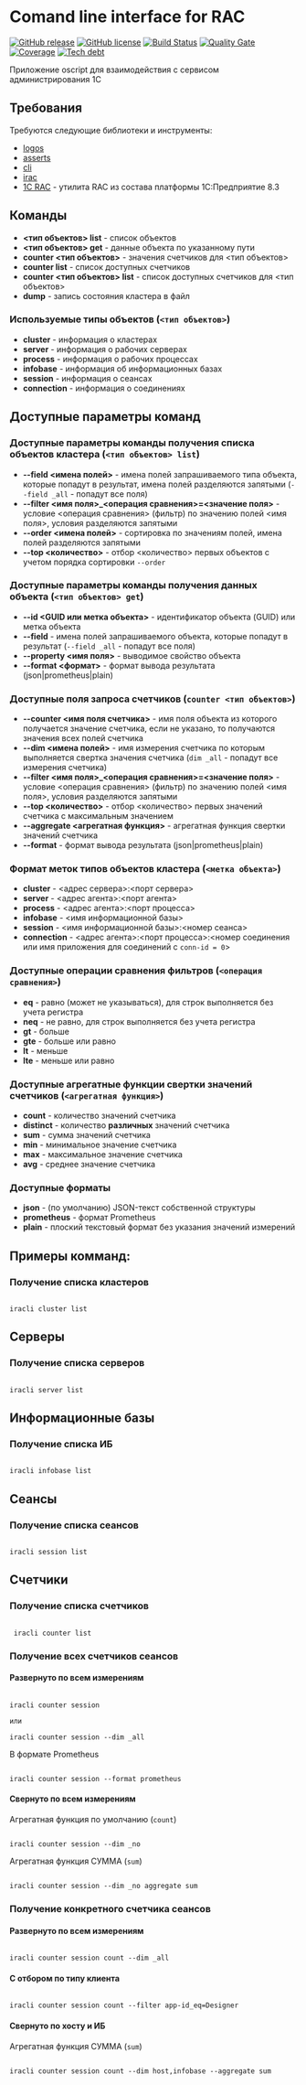 # Comand line interface for RAC

[![GitHub release](https://img.shields.io/github/release/ArKuznetsov/iracli.svg?style=flat-square)](https://github.com/ArKuznetsov/iracli/releases)
[![GitHub license](https://img.shields.io/github/license/ArKuznetsov/iracli.svg?style=flat-square)](https://github.com/ArKuznetsov/iracli/blob/develop/LICENSE)
[![Build Status](https://img.shields.io/github/workflow/status/ArKuznetsov/iracli/%D0%9A%D0%BE%D0%BD%D1%82%D1%80%D0%BE%D0%BB%D1%8C%20%D0%BA%D0%B0%D1%87%D0%B5%D1%81%D1%82%D0%B2%D0%B0)](https://github.com/arkuznetsov/iracli/actions/)
[![Quality Gate](https://img.shields.io/sonar/quality_gate/iracli?server=https%3A%2F%2Fopen.checkbsl.org&sonarVersion=8.6)](https://open.checkbsl.org/dashboard/index/iracli)
[![Coverage](https://img.shields.io/sonar/coverage/iracli?server=https%3A%2F%2Fopen.checkbsl.org&sonarVersion=8.6)](https://open.checkbsl.org/dashboard/index/iracli)
[![Tech debt](https://img.shields.io/sonar/tech_debt/iracli?server=https%3A%2F%2Fopen.checkbsl.org&sonarVersion=8.6)](https://open.checkbsl.org/dashboard/index/iracli)

Приложение oscript для взаимодействия с сервисом администрирования 1С

## Требования

Требуются следующие библиотеки и инструменты:
- [logos](https://github.com/oscript-library/logos)
- [asserts](https://github.com/oscript-library/asserts)
- [cli](https://github.com/oscript-library/cli)
- [irac](https://github.com/oscript-library/v8runner)
- [1C RAC](https://releases.1c.ru/project/Platform83) - утилита RAC из состава платформы 1С:Предприятие 8.3

## Команды

  - **<тип объектов> list** - список объектов
  - **<тип объектов> get** - данные объекта по указанному пути
  - **counter <тип объектов>** - значения счетчиков для <тип объектов>
  - **counter list** - список доступных счетчиков
  - **counter <тип объектов> list** - список доступных счетчиков для <тип объектов>
  - **dump** - запись состояния кластера в файл

### Используемые типы объектов (`<тип объектов>`)

  - **cluster** - информация о кластерах
  - **server** - информация о рабочих серверах
  - **process** - информация о рабочих процессах
  - **infobase** - информация об информационных базах
  - **session** - информация о сеансах
  - **connection** - информация о соединениях

## Доступные параметры команд

### Доступные параметры команды получения списка объектов кластера (`<тип объектов> list`)

  - **--field <имена полей>** - имена полей запрашиваемого типа объекта, которые попадут в результат, имена полей разделяются запятыми (`--field _all` - попадут все поля)
  - **--filter <имя поля>_<операция сравнения>=<значение поля>** - условие <операция сравнения> (фильтр) по значению полей <имя поля>, условия разделяются запятыми
  - **--order <имена полей>** - сортировка по значениям полей, имена полей разделяются запятыми
  - **--top <количество>** - отбор <количество> первых объектов с учетом порядка сортировки  `--order`
  
### Доступные параметры команды получения данных объекта (`<тип объектов> get`)

  - **--id <GUID или метка объекта>** - идентификатор объекта (GUID) или метка объекта
  - **--field** - имена полей запрашиваемого объекта, которые попадут в результат (`--field _all` - попадут все поля)
  - **--property <имя поля>** - выводимое свойство объекта
  - **--format <формат>** - формат вывода результата (json|prometheus|plain)

### Доступные поля запроса счетчиков (`counter <тип объектов>`)

  - **--counter <имя поля счетчика>** - имя поля объекта из которого получается значение счетчика, если не указано, то получаются значения всех полей счетчика
  - **--dim <имена полей>** - имя измерения счетчика по которым выполняется свертка значения счетчика (`dim _all` - попадут все измерения счетчика)
  - **--filter <имя поля>_<операция сравнения>=<значение поля>** - условие <операция сравнения> (фильтр) по значению полей <имя поля>, условия разделяются запятыми
  - **--top <количество>** - отбор <количество> первых значений счетчика с максимальным значением
  - **--aggregate <агрегатная функция>** - агрегатная функция свертки значений счетчика
  - **--format** - формат вывода результата (json|prometheus|plain)

### Формат меток типов объектов кластера (`<метка объекта>`)

  - **cluster** - <адрес сервера>:<порт сервера>
  - **server** - <адрес агента>:<порт агента>
  - **process** - <адрес агента>:<порт процесса>
  - **infobase** - <имя информационной базы>
  - **session** - <имя информационной базы>:<номер сеанса>
  - **connection** - <адрес агента>:<порт процесса>:<номер соединения или имя приложения для соединений с `conn-id = 0`>

### Доступные операции сравнения фильтров (`<операция сравнения>`)

  - **eq** - равно (может не указываться), для строк выполняется без учета регистра
  - **neq** - не равно, для строк выполняется без учета регистра
  - **gt** - больше
  - **gte** - больше или равно
  - **lt** - меньше
  - **lte** - меньше или равно

### Доступные агрегатные функции свертки значений счетчиков (`<агрегатная функция>`)

  - **count** - количество значений счетчика
  - **distinct** - количество **различных** значений счетчика
  - **sum** - сумма значений счетчика
  - **min** - минимальное значение счетчика
  - **max** - максимальное значение счетчика
  - **avg** - среднее значение счетчика

### Доступные форматы

  - **json** - (по умолчанию) JSON-текст собственной структуры
  - **prometheus** - формат Prometheus
  - **plain** - плоский текстовый формат без указания значений измерений

## Примеры комманд:

### Получение списка кластеров

```

iracli cluster list

```

## Серверы

### Получение списка серверов

```

iracli server list

```

## Информационные базы

### Получение списка ИБ

```

iracli infobase list

```

## Сеансы

### Получение списка сеансов

```

iracli session list

```
## Счетчики

### Получение списка счетчиков


```

 iracli counter list

```

### Получение всех счетчиков сеансов

#### Развернуто по всем измерениям

```

iracli counter session

или

iracli counter session --dim _all

```

В формате Prometheus

```

iracli counter session --format prometheus

```

#### Свернуто по всем измерениям

Агрегатная функция по умолчанию (`count`)

```

iracli counter session --dim _no

```

Агрегатная функция СУММА (`sum`)

```

iracli counter session --dim _no aggregate sum

```

### Получение конкретного счетчика сеансов

#### Развернуто по всем измерениям

```

iracli counter session count --dim _all

```

#### С отбором по типу клиента

```

iracli counter session count --filter app-id_eq=Designer

```

#### Свернуто по хосту и ИБ

Агрегатная функция СУММА (`sum`)

```

iracli counter session count --dim host,infobase --aggregate sum

```
